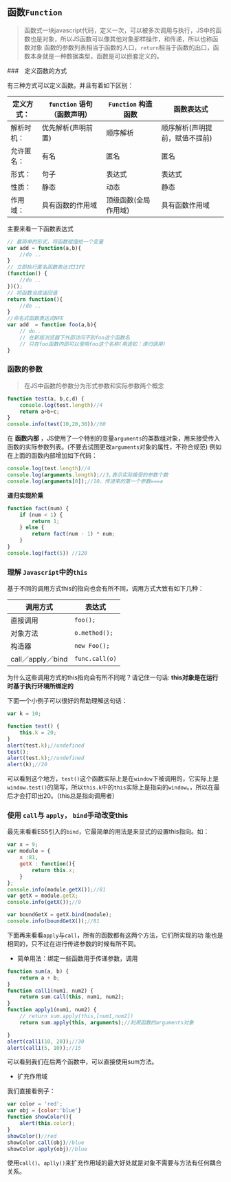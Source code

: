 ## 函数`Function`

> 函数式一块javascript代码，定义一次，可以被多次调用与执行，JS中的函数也是对象，所以JS函数可以像其他对象那样操作，和传递，所以也称函数对象
> 函数的参数列表相当于函数的人口，`return`相当于函数的出口，函数本身就是一种数据类型，函数是可以嵌套定义的。

###　定义函数的方式

有三种方式可以定义函数。并且有着如下区别：

| 定义方式： | `function` 语句（函数声明） | `Function` 构造函数 | 函数表达式|
|----|---|----|------|
| 解析时机： | 优先解析(声明前置) | 顺序解析 | 顺序解析(声明提前，赋值不提前) |
| 允许匿名： | 有名 | 匿名 | 匿名|
| 形式： | 句子 |表达式 | 表达式 |
| 性质： | 静态 | 动态 | 静态|
| 作用域： | 具有函数的作用域 | 顶级函数(全局作用域)| 具有函数作用域 |

主要来看一下函数表达式

```js
// 最简单的形式，将函数赋值给一个变量
var add = function(a,b){
    //do ..
}
// 立即执行匿名函数表达式IIFE
(function() {
    //do ..
})();
// 将函数当成返回值
return function(){
    //do ..
}
//命名式函数表达式NFE
var add  = function foo(a,b){
    // do..
    // 在新版浏览器下外部访问不到foo这个函数名
    // 只在foo函数内部可以使用foo这个名称(用途如：递归调用)
}
```


### 函数的参数

> 在JS中函数的参数分为形式参数和实际参数两个概念

```js
function test(a, b,c,d) {
    console.log(test.length)//4
    return a+b+c;
}
console.info(test(10,20,30))//60
```

在 **函数内部** ，JS使用了一个特别的变量`arguments`的类数组对象，用来接受传入函数的实际参数列表。(不要去试图更改`arguments`对象的属性，不符合规范)
例如在上面的函数内部增加如下代码：

```js
console.log(test.length)//4
console.log(arguments.length);//3,表示实际接受的参数个数
console.log(arguments[0]);//10，传进来的第一个参数===a
```

**递归实现阶乘**

```js
function fact(num) {
    if (num < 1) {
        return 1;
    } else {
        return fact(num - 1) * num;
    }
}
console.log(fact(5)) //120
```

### 理解 `Javascript`中的`this`

基于不同的调用方式this的指向也会有所不同，调用方式大致有如下几种：

|调用方式 |  表达式|
|----|----|
|直接调用 |  `foo();`|
|对象方法 |  `o.method();`|
|构造器 |  `new Foo();`|
|call／apply／bind |  `func.call(o)`|

为什么这些调用方式的this指向会有所不同呢？请记住一句话:
**this对象是在运行时基于执行环境所绑定的**

下面一个小例子可以很好的帮助理解这句话：

```js
var k = 10;

function test() {
    this.k = 20;
}
alert(test.k);//undefined
test();
alert(test.k);//undefined
alert(k);//20
```

可以看到这个地方，`test()`这个函数实际上是在`window`下被调用的，它实际上是`window.test()`的简写，所以`this.k`中的`this`实际上是指向的`window`。，所以在最后才会打印出20。（this总是指向调用者）


### 使用 `call`与 `apply`， `bind`手动改变this

最先来看看ES5引入的`bind`，它最简单的用法是来显式的设置this指向。如：
```js
var x = 9;
var module = {
    x :81,
    getX : function(){
        return this.x;
    }
};
console.info(module.getX());//81
var getX = module.getX;
console.info(getX());//9

var boundGetX = getX.bind(module);
console.info(boundGetX());//81
```

下面再来看看`apply`与`call`，所有的函数都有这两个方法，它们所实现的功 能也是相同的，只不过在进行传递参数的时候有所不同。

- 简单用法：绑定一些函数用于传递参数，调用

```js
function sum(a, b) {
    return a + b;
}
function call1(num1, num2) {
    return sum.call(this, num1, num2);
}
function apply1(num1, num2) {
    // return sum.apply(this,[num1,num2])
    return sum.apply(this, arguments);//利用函数的arguments对象

}
alert(call1(10, 20));//30
alert(call1(5, 10));//15
```
可以看到我们在后两个函数中，可以直接使用sum方法。

- 扩充作用域

我们直接看例子：

```js
var color = 'red';
var obj = {color:'blue'}
function showColor(){
    alert(this.color);
}
showColor()//red
showColor.call(obj)//blue
showColor.apply(obj)//blue
```

使用`call()`、`aplly()`来扩充作用域的最大好处就是对象不需要与方法有任何耦合关系。



